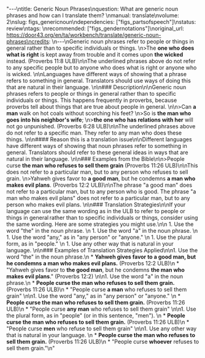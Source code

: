 "---\ntitle:  Generic Noun Phrases\nquestion: What are generic noun phrases and how can I translate them? \nmanual: translate\nvolume: 2\nslug: figs_genericnoun\ndependencies:  [\"figs_partsofspeech\"]\nstatus:  review\ntags: \nrecommended: [\"figs_gendernotations\"]\noriginal_url: https://door43.org/en/ta/workbench/translate/generic-noun-phrases\ncredits: \n---\nGeneric noun phrases refer to people or things in general rather than to specific individuals or things. \n>The __one who does what is right__ is kept away from trouble and it comes upon __the wicked__ instead. (Proverbs 11:8 ULB)\n\nThe underlined phrases above do not refer to any specific people but to anyone who does what is right or anyone who is wicked. \n\nLanguages have different ways of showing that a phrase refers to something in general. Translators should use ways of doing this that are natural in their language. \n\n### Description\n\nGeneric noun phrases refers to people or things in general rather than to specific individuals or things. This happens frequently in proverbs, because proverbs tell about things that are true about people in general. \n\n>Can __a man__ walk on hot coals without scorching his feet?  \n>So is __the man who goes into his neighbor's wife__;  \n>__the one who has relations with her__ will not go unpunished. (Proverbs 6:28 ULB)\n\nThe underlined phrases above do not refer to a specific man. They refer to any man who does these things. \n\n#### Reason this is a translation issue\n\nDifferent languages have different ways of showing that noun phrases refer to something in general. Translators should refer to these general ideas in ways that are natural in their language. \n\n### Examples from the Bible\n\n>People curse __the man who refuses to sell them grain__ (Proverbs 11:26 ULB)\n\nThis does not refer to a particular man, but to any person who refuses to sell grain. \n>Yahweh gives favor to __a good man__, but he condemns __a man who makes evil plans__. (Proverbs 12:2 ULB)\n\nThe phrase \"a good man\" does not refer to a particular man, but to any person who is good. The phrase \"a man who makes evil plans\" does not refer to a particular man, but to any person who makes evil plans. \n\n### Translation Strategies\n\nIf your language can use the same wording as in the ULB to refer to people or things in general rather than to specific individuals or things, consider using the same wording. Here are some strategies you might use.\n\n  1. Use the word \"the\" in the noun phrase. \n  1. Use the word \"a\" in the noun phrase. \n  1. Use the word \"any,\" as in \"any person\" or \"anyone.\" \n  1. Use the plural form, as in \"people.\" \n  1. Use any other way that is natural in your language.  \n\n### Examples of Translation Strategies Applied\n\n1. Use the word \"the\" in the noun phrase.\n  * **Yahweh gives favor to __a good man__, but he condemns __a man who makes evil plans__.** (Proverbs 12:2 ULB)\n      * \"Yahweh gives favor to __the good man__, but he condemns __the man who makes evil plans__.\" (Proverbs 12:2) \n\n1. Use the word \"a\" in the noun phrase.\n  * **People curse __the man__ who refuses to sell them grain.** (Proverbs 11:26 ULB)\n      * \"People curse __a man__ who refuses to sell them grain\" \n\n1. Use the word \"any,\" as in \"any person\" or \"anyone.\" \n  * **People curse __the man__ who refuses to sell them grain.** (Proverbs 11:26 ULB)\n      * \"People curse __any man__ who refuses to sell them grain\" \n\n1. Use the plural form, as in \"people\" (or in this sentence, \"men\"). \n  * **People curse __the man__ who refuses to sell them grain.** (Proverbs 11:26 ULB)\n      * \"People curse __men__ who refuse to sell them grain\" \n\n1. Use any other way that is natural in your language.  \n  * **People curse __the man__ who refuses to sell them grain.** (Proverbs 11:26 ULB)\n      * \"People curse __whoever__ refuses to sell them grain.\"\n"
